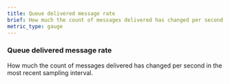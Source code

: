 ```yaml
---
title: Queue delivered message rate
brief: How much the count of messages delivered has changed per second in the most recent sampling interval.
metric_type: gauge
---
```

### Queue delivered message rate

How much the count of messages delivered has changed per second in the most recent sampling interval.
